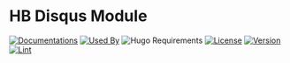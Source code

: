 # HB Disqus Module

[![Documentations](https://img.shields.io/badge/docs-references-blue?logo=hugo&style=flat-square)](https://hb.hugomods.com)
[![Used By](https://img.shields.io/badge/dynamic/json?color=success&label=used+by&query=repositories_humanize&logo=hugo&style=flat-square&url=https://api.razonyang.com/v1/github/dependents/hbstack/disqus)](https://github.com/hbstack/disqus/network/dependents)
![Hugo Requirements](https://img.shields.io/badge/dynamic/json?color=important&label=requirements&query=requirements&logo=hugo&style=flat-square&url=https://api.razonyang.com/v1/hugo/modules/github.com/hbstack/disqus)
[![License](https://img.shields.io/github/license/hbstack/disqus?style=flat-square)](https://github.com/hbstack/disqus/blob/main/LICENSE)
[![Version](https://img.shields.io/badge/dynamic/json?color=blue&label=version&query=name&url=https://api.razonyang.com/v1/github/tag/hbstack/disqus&style=flat-square)](https://github.com/hbstack/disqus/tags)
[![Lint](https://github.com/hbstack/disqus/actions/workflows/lint.yml/badge.svg?style=flat-square)](https://github.com/hbstack/disqus/actions/workflows/lint.yml)
